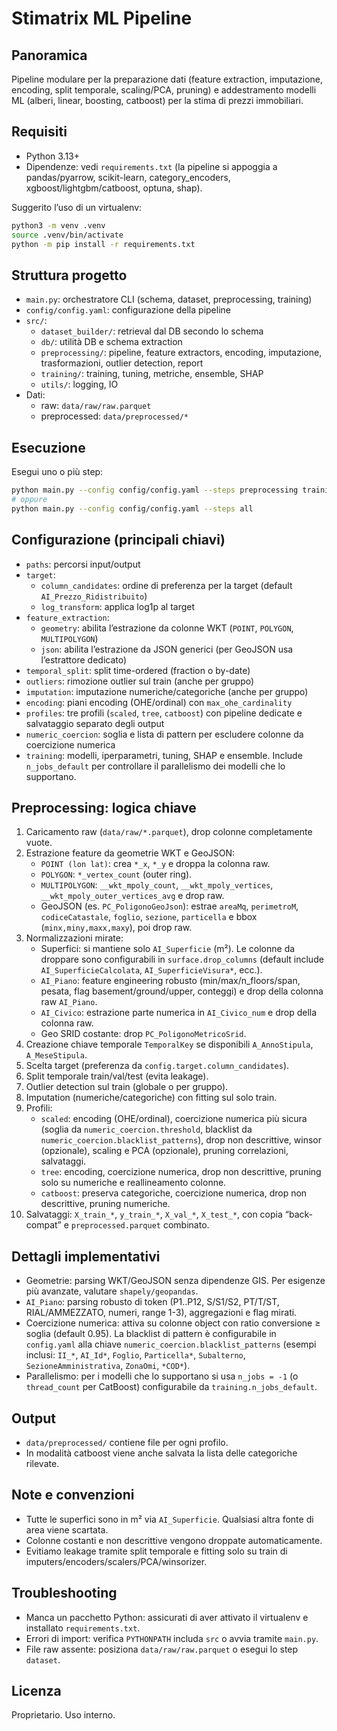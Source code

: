 # Stimatrix ML Pipeline

## Panoramica
Pipeline modulare per la preparazione dati (feature extraction, imputazione, encoding, split temporale, scaling/PCA, pruning) e addestramento modelli ML (alberi, linear, boosting, catboost) per la stima di prezzi immobiliari.

## Requisiti
- Python 3.13+
- Dipendenze: vedi `requirements.txt` (la pipeline si appoggia a pandas/pyarrow, scikit-learn, category_encoders, xgboost/lightgbm/catboost, optuna, shap).

Suggerito l’uso di un virtualenv:
```bash
python3 -m venv .venv
source .venv/bin/activate
python -m pip install -r requirements.txt
```

## Struttura progetto
- `main.py`: orchestratore CLI (schema, dataset, preprocessing, training)
- `config/config.yaml`: configurazione della pipeline
- `src/`:
  - `dataset_builder/`: retrieval dal DB secondo lo schema
  - `db/`: utilità DB e schema extraction
  - `preprocessing/`: pipeline, feature extractors, encoding, imputazione, trasformazioni, outlier detection, report
  - `training/`: training, tuning, metriche, ensemble, SHAP
  - `utils/`: logging, IO
- Dati:
  - raw: `data/raw/raw.parquet`
  - preprocessed: `data/preprocessed/*`

## Esecuzione
Esegui uno o più step:
```bash
python main.py --config config/config.yaml --steps preprocessing training
# oppure
python main.py --config config/config.yaml --steps all
```

## Configurazione (principali chiavi)
- `paths`: percorsi input/output
- `target`:
  - `column_candidates`: ordine di preferenza per la target (default `AI_Prezzo_Ridistribuito`)
  - `log_transform`: applica log1p al target
- `feature_extraction`:
  - `geometry`: abilita l’estrazione da colonne WKT (`POINT`, `POLYGON`, `MULTIPOLYGON`)
  - `json`: abilita l’estrazione da JSON generici (per GeoJSON usa l’estrattore dedicato)
- `temporal_split`: split time-ordered (fraction o by-date)
- `outliers`: rimozione outlier sul train (anche per gruppo)
- `imputation`: imputazione numeriche/categoriche (anche per gruppo)
- `encoding`: piani encoding (OHE/ordinal) con `max_ohe_cardinality`
- `profiles`: tre profili (`scaled`, `tree`, `catboost`) con pipeline dedicate e salvataggio separato degli output
- `numeric_coercion`: soglia e lista di pattern per escludere colonne da coercizione numerica
- `training`: modelli, iperparametri, tuning, SHAP e ensemble. Include `n_jobs_default` per controllare il parallelismo dei modelli che lo supportano.

## Preprocessing: logica chiave
1) Caricamento raw (`data/raw/*.parquet`), drop colonne completamente vuote.
2) Estrazione feature da geometrie WKT e GeoJSON:
   - `POINT (lon lat)`: crea `*_x`, `*_y` e droppa la colonna raw.
   - `POLYGON`: `*_vertex_count` (outer ring).
   - `MULTIPOLYGON`: `__wkt_mpoly_count`, `__wkt_mpoly_vertices`, `__wkt_mpoly_outer_vertices_avg` e drop raw.
   - GeoJSON (es. `PC_PoligonoGeoJson`): estrae `areaMq`, `perimetroM`, `codiceCatastale`, `foglio`, `sezione`, `particella` e bbox (`minx,miny,maxx,maxy`), poi drop raw.
3) Normalizzazioni mirate:
   - Superfici: si mantiene solo `AI_Superficie` (m²). Le colonne da droppare sono configurabili in `surface.drop_columns` (default include `AI_SuperficieCalcolata`, `AI_SuperficieVisura*`, ecc.).
   - `AI_Piano`: feature engineering robusto (min/max/n_floors/span, pesata, flag basement/ground/upper, conteggi) e drop della colonna raw `AI_Piano`.
   - `AI_Civico`: estrazione parte numerica in `AI_Civico_num` e drop della colonna raw.
   - Geo SRID costante: drop `PC_PoligonoMetricoSrid`.
4) Creazione chiave temporale `TemporalKey` se disponibili `A_AnnoStipula`, `A_MeseStipula`.
5) Scelta target (preferenza da `config.target.column_candidates`).
6) Split temporale train/val/test (evita leakage).
7) Outlier detection sul train (globale o per gruppo).
8) Imputation (numeriche/categoriche) con fitting sul solo train.
9) Profili:
   - `scaled`: encoding (OHE/ordinal), coercizione numerica più sicura (soglia da `numeric_coercion.threshold`, blacklist da `numeric_coercion.blacklist_patterns`), drop non descrittive, winsor (opzionale), scaling e PCA (opzionale), pruning correlazioni, salvataggi.
   - `tree`: encoding, coercizione numerica, drop non descrittive, pruning solo su numeriche e reallineamento colonne.
   - `catboost`: preserva categoriche, coercizione numerica, drop non descrittive, pruning numeriche.
10) Salvataggi: `X_train_*`, `y_train_*`, `X_val_*`, `X_test_*`, con copia “back-compat” e `preprocessed.parquet` combinato.

## Dettagli implementativi
- Geometrie: parsing WKT/GeoJSON senza dipendenze GIS. Per esigenze più avanzate, valutare `shapely/geopandas`.
- `AI_Piano`: parsing robusto di token (P1..P12, S/S1/S2, PT/T/ST, RIAL/AMMEZZATO, numeri, range 1-3), aggregazioni e flag mirati.
- Coercizione numerica: attiva su colonne object con ratio conversione ≥ soglia (default 0.95). La blacklist di pattern è configurabile in `config.yaml` alla chiave `numeric_coercion.blacklist_patterns` (esempi inclusi: `II_*`, `AI_Id*`, `Foglio`, `Particella*`, `Subalterno`, `SezioneAmministrativa`, `ZonaOmi`, `*COD*`).
- Parallelismo: per i modelli che lo supportano si usa `n_jobs = -1` (o `thread_count` per CatBoost) configurabile da `training.n_jobs_default`.

## Output
- `data/preprocessed/` contiene file per ogni profilo.
- In modalità catboost viene anche salvata la lista delle categoriche rilevate.

## Note e convenzioni
- Tutte le superfici sono in m² via `AI_Superficie`. Qualsiasi altra fonte di area viene scartata.
- Colonne costanti e non descrittive vengono droppate automaticamente.
- Evitiamo leakage tramite split temporale e fitting solo su train di imputers/encoders/scalers/PCA/winsorizer.

## Troubleshooting
- Manca un pacchetto Python: assicurati di aver attivato il virtualenv e installato `requirements.txt`.
- Errori di import: verifica `PYTHONPATH` includa `src` o avvia tramite `main.py`.
- File raw assente: posiziona `data/raw/raw.parquet` o esegui lo step `dataset`.

## Licenza
Proprietario. Uso interno.